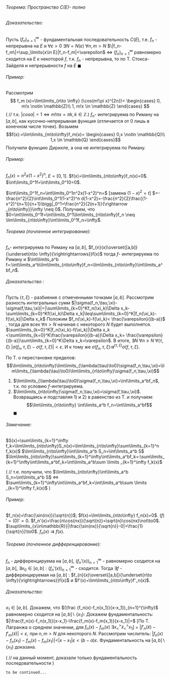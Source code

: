 ###### Теорема: Пространство $C(E)$- полно
###### Доказательство: 
Пусть $(f_n)_{n=1}^\infty$ - фундаментальная последовательность $C(E)$, т.е. $f_n$ - непрерывна на $E$ и $\forall \varepsilon>0$ $\exists N=N(\varepsilon)$ $\forall n,m >N$  $\|f_n-f_m\|=\sup_\limits{x\in E}|f_n-f_m|<\varepsilon$ $\iff$ $(f_n)_{n=1}^{\infty}$ равномерно сходится на $E$ к некоторой $f$, т.к. $f_n$ - непрерывна, то по Т. Стокса-Зайделя и непрерывности $f$ на $E$ $\blacksquare$

###### Пример:
Рассмотрим 
$$
f_m (x)=\lim\limits_{n\to \infty} (\cos(m!\pi x)^{2n})=
\begin{cases}
0, m!x \notin \mathbb{Z}\\
1, m!x \in \mathbb{Z}
\end{cases}
$$
( // т.к. $|cos\alpha|=1 \iff m!\pi x = \pi k, k\in \mathbb{Z}.$)
$f_n$- интегрируема по Риману на $[a,b]$, как кусочно-непрерывная функция (отличается от $0$ лишь в конечном числе точек).
Возьмем $$f(x):=\lim\limits_{m\to\infty}f_m(x)=
\begin{cases}
0,x \notin \mathbb{Q}\\
1,x \in \mathbb{Q}
\end{cases}$$ Получили функцию Дирихле, а она  не интегрируема по Риману.

###### Пример:
$f_n(x)=n^2x(1-x^2)^n,$  $E=[0,1]$.
$f(x)=\lim\limits_{n\to\infty}f_n(x)=0$. $\int\limits_0^1f=\int\limits_0^10=0$.

$\int\limits_0^1f_n=\int\limits_0^1n^2x(1-x^2)^n=$ \[замена $(1-x)^2=t$] $=-\frac{n^2}{2}\int\limits_0^1(1-x^2)^n d(1-x^2)=-\frac{n^2}{2}\frac{(1-x^2)^{n+1}}{n+1}\bigg|_0^1=\frac{n^2}{2(n+1)}{\rightarrow _{n\to\infty}}\infty \neq 0$.
Получаем, что $0=\int\limits_0^1f=\int\limits_0^1\lim\limits_{n\to\infty}f_n \neq \lim\limits_{n\to\infty}\int\limits_0^1f_n=\infty$.
###### Теорема (почленное интегрирование):
$f_n$- интегрируема по Риману на $[a,b]$,  $f_{n}(x)\overset{[a,b]}{\underset{n\to \infty}{\rightrightarrows}}f(x)$ тогда $f$- интегрируема по Риману и $\int\limits_a^b f=:\int\limits_a^b\lim\limits_{n\to\infty}f_n=\lim\limits_{n\to\infty}\int\limits_a^bf_n$.
###### Доказательство : 
Пусть $(\tau,\xi)$ - разбиение с отмеченными точками $[a,b]$.
Рассмотрим разность интегральных сумм $|\sigma(f_n,\tau,\xi)-\sigma(f,\tau,\xi)|=|\sum\limits_{k=0}^Kf_n(\xi_k)\Delta x_k-\sum\limits_{k=0}^Kf(\xi_k)\Delta x_k|\leq\sum\limits_{k=0}^K|f_n(\xi_k)-f(\xi_k)|\Delta x_k$ Положим $f_n(\xi_k)-f(\xi_k)< \frac{\varepsilon}{(b-a)}$ , тогда для всех $\forall n>N$ начиная с некоторого $N$ будет выполнятся. $\sum\limits_{k=0}^K|f_n(\xi_k)-f(\xi_k)|\Delta x_k <\sum\limits_{k=0}^K\frac{\varepsilon}{(b-a)}\Delta x_k= \frac{\varepsilon}{(b-a)}\sum\limits_{k=0}^K\Delta x_k=\varepsilon$.
В итоге, $\exists N$ $\forall n\geq N$ $\forall (\tau,\xi)$ $|\sigma(f_n,\tau,\xi)-\sigma(f,\tau,\xi)|<\varepsilon$. И к тому же $\sigma(f_n,\tau,\xi)\rightrightarrows ^ {(\tau,\xi)}\sigma(f,\tau,\xi)$.

По Т. о перестановке пределов:
$$\lim\limits_{n\to\infty}\lim\limits_{\lambda(\tau)\to0}\sigma(f_n,\tau,\xi)=\lim\limits_{\lambda(\tau)\to0}\lim\limits_{n\to\infty}\sigma(f_n,\tau,\xi)$$

1) $\lim\limits_{\lambda(\tau)\to0}\sigma(f_n,\tau,\xi)=\int\limits_a^bf_n$, т.к. по условию $f$-интегрируема.
2) $\lim\limits_{n\to\infty}\sigma(f_n,\tau,\xi)=\sigma(f,\tau,\xi)$.
Возвращаясь и подставляя 1) и 2) в равенство из Т. и получаем:
$$\lim\limits_{n\to\infty} \int\limits_a^b f_n=\int\limits_a^bf$$
$\blacksquare$

###### Замечание:
$S(x)=\sum\limits_{k=1}^\infty f_k=\lim\limits_{n\to\infty}S_n(x)=\lim\limits_{n\to\infty}\sum\limits_{k=1}^n f_k(x)$
$\lim\limits_{n\to\infty}\int\limits_a^b S_n=\int\limits_a^b S$
$\lim\limits_{n\to\infty}\sum\limits_{k=1}^\infty\int\limits_a^bf_k=:\sum\limits_{k=1}^\infty\int\limits_a^bf_k=\int\limits_a^b\sum \limits _{k=1}^\infty f_k(x)$

( // т.е. получили, что $\lim\limits_{n\to\infty}\int\limits_a^b S_n=\int\limits_a^b S$ $\iff$ $\sum\limits_{k=1}^\infty\int\limits_a^bf_k=\int\limits_a^b\sum \limits _{k=1}^\infty f_k(x)$ )

###### Пример:
$f_n(x)=\frac{\sin(nx)}{\sqrt{n}}$;
$f(x)=\lim\limits_{n\to\infty} f_n(x)=0$.  $(f)'=(0)'=0$.
$f_n'(x)=\frac{n\cos(nx)}{\sqrt{n}}=\sqrt{n}\cos(nx)\not\to0$.
$\sup\limits_{x\in\mathbb{R}}|\frac{\sin(nx)}{\sqrt{n}}-0|=\frac{1}{\sqrt{n}}\to0$.
$f_n(x)\rightrightarrows f(x)$.

###### Теорема (почленное дифференцирование):
$f_n$ - дифференцируема на $[a,b]$, $(f_n'(x))_{n=1}^\infty$ - равномерно сходится на $[a,b]$, $\exists x_0 \in[a,b] : (f_n'(x))_{n=1}^\infty$ - сходится. Тогда $\exists f$ - дифференцируемая на $[a,b]$ : $f_{n}(x)\overset{[a,b]}{\underset{n\to \infty}{\rightrightarrows}}f(x)$ и $f'(x)=\lim\limits_{n\to\infty}f'_n(x)$.
###### Доказательство:
$x_1\in[a,b]$. 
Докажем, что $(\frac {f_n(x)-f_n(x_1)}{x-x_1})_{n=1}^{\infty}$ равномерно сходится на $[a,b] \backslash$ {$x_1$}:
	Докажем фундаментальность:
	$|\frac{f_n(x)-f_n(x_1)}{x-x_1}-\frac{f_m(x)-f_m(x_1)}{x-x_1}|=$ \[По Т. Лагранжа о среднем значении, для $f_n(x)-f_m(x)$ $\exists x_<^>\widetilde{x}_<^>x_1$] = $|f'_n(\widetilde{x})-f'_m(\widetilde{x})|<\varepsilon$, при $n,m>N$ для некоторого $N$.
	Рассмотрим числитель: $|f_n(x)-f_n(x_1)-f_m(x)-f_m(x_1)|$<$|x-x_1|\varepsilon<(b-a)\varepsilon$.
	 Фундаментальность на $[a,b] \backslash$ {$x_1$} доказана.

(  // на данный момент, доказали только фундаментальность последовательности )

```to be continued...```
